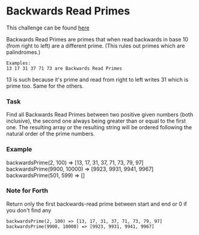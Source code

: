 # Backwards Read Primes

This challenge can be found [here](https://www.codewars.com/kata/5539fecef69c483c5a000015/train/javascript)

Backwards Read Primes are primes that when read backwards in base 10 (from right to left) are a different prime. (This rules out primes which are palindromes.)
```
Examples:
13 17 31 37 71 73 are Backwards Read Primes
```
13 is such because it's prime and read from right to left writes 31 which is prime too. Same for the others.

### Task
Find all Backwards Read Primes between two positive given numbers (both inclusive), the second one always being greater than or equal to the first one. The resulting array or the resulting string will be ordered following the natural order of the prime numbers.

### Example
backwardsPrime(2, 100) => [13, 17, 31, 37, 71, 73, 79, 97] backwardsPrime(9900, 10000) => [9923, 9931, 9941, 9967] backwardsPrime(501, 599) => []

### Note for Forth
Return only the first backwards-read prime between start and end or 0 if you don't find any
```
backwardsPrime(2, 100) => [13, 17, 31, 37, 71, 73, 79, 97] 
backwardsPrime(9900, 10000) => [9923, 9931, 9941, 9967]
```